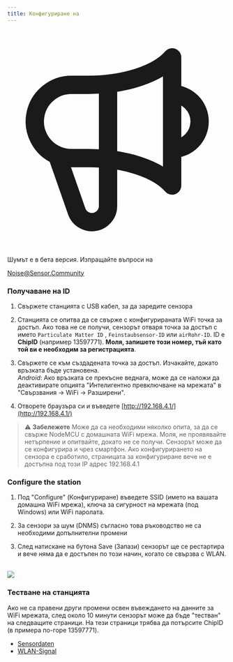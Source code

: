 ```yaml
---
title: Конфигуриране на
---
```


  <div class="max-w-screen-xl mx-auto pt-5">
      <div class="p-2 rounded-lg bg-indigo-100 shadow-lg sm:p-3">
      <div class="flex items-center">
            <span class="p-2 rounded-lg bg-indigo-500">
              <svg class="h-8 w-8 text-white" fill="none" viewBox="0 0 24 24" stroke="currentColor">
                <path stroke-linecap="round" stroke-linejoin="round" stroke-width="2" d="M11 5.882V19.24a1.76 1.76 0 01-3.417.592l-2.147-6.15M18 13a3 3 0 100-6M5.436 13.683A4.001 4.001 0 017 6h1.832c4.1 0 7.625-1.234 9.168-3v14c-1.543-1.766-5.067-3-9.168-3H7a3.988 3.988 0 01-1.564-.317z" />
              </svg>
            </span>
        <div class="flex flex-wrap">
          <div class="flex-wrap flex">
            <p class="pt-1 text-indigo-700 font-medium">
                Шумът е в бета версия. Изпращайте въпроси на</p>
          <a href="mailto:Noise@Sensor.Community" class="ml-1 font-medium underline text-white hover:text-amber-600">
                  Noise@Sensor.Community</a>
          </div>
           </div>
      </div>
    </div>

### Получаване на ID
1. Свържете станцията с USB кабел, за да заредите сензора

2. Станцията се опитва да се свърже с конфигурираната WiFi точка за достъп. Ако това не се получи, сензорът отваря точка за достъп с името `Particulate Matter ID` , `Feinstaubsensor-ID` или `airRohr-ID`. ID е **ChipID** (например 13597771). **Моля, запишете този номер, тъй като той ви е необходим за регистрацията**.

3. Свържете се към създадената точка за достъп. Изчакайте, докато връзката бъде установена.<br>*Android*: Ако връзката се прекъсне веднага, може да се наложи да деактивирате опцията "Интелигентно превключване на мрежата" в "Свързвания -> WiFi -> Разширени".

4. Отворете браузъра си и въведете [http://192.168.4.1/](http://192.168.4.1/)

> ⚠️ **Забележете** Може да са необходими няколко опита, за да се свърже NodeMCU с домашната WiFi мрежа. Моля, не проявявайте нетърпение и опитвайте, докато не се получи. Сензорът може да се конфигурира и чрез смартфон. Ако конфигурирането на сензора е сработило, страницата за конфигуриране вече не е достъпна под този IP адрес 192.168.4.1

### Configure the station
1. Под "Configure" (Конфигуриране) въведете SSID (името на вашата домашна WiFi мрежа), ключа за сигурност на мрежата (под Windows) или WiFi паролата.

2. За сензори за шум (DNMS) съгласно това ръководство не са необходими допълнителни промени

3. След натискане на бутона Save (Запази) сензорът ще се рестартира и вече няма да е достъпен по този начин, когато се свързва с WLAN.

<br>

<img src="../docs/airrohr_config_initial.jpg" loading="lazy"/>
<br>

### Тестване на станцията
Ако не са правени други промени освен въвеждането на данните за WiFi мрежата, след около 10 минути сензорът може да бъде "тестван" на следващите страници. На тези страници трябва да потърсите ChipID (в примера по-горе 13597771).

* [Sensordaten](www.madavi.de/sensor/graph.php)
* [WLAN-Signal](www.madavi.de/sensor/signal.php)

